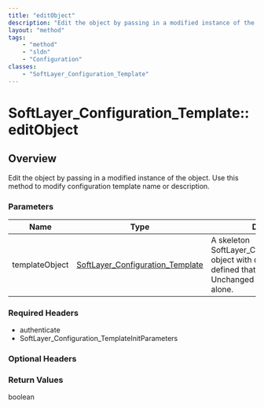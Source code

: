 ```yaml
---
title: "editObject"
description: "Edit the object by passing in a modified instance of the object. Use this method to modify configuration template name o... "
layout: "method"
tags:
    - "method"
    - "sldn"
    - "Configuration"
classes:
    - "SoftLayer_Configuration_Template"
---
```

# SoftLayer_Configuration_Template::editObject
## Overview 
Edit the object by passing in a modified instance of the object. Use this method to modify configuration template name or description. 

### Parameters 
|Name | Type | Description |
| --- | --- | --- |
|templateObject| <a href='/reference/datatypes/SoftLayer_Configuration_Template'>SoftLayer_Configuration_Template </a>| A skeleton SoftLayer_Configuration_Template object with only the properties defined that you wish to change. Unchanged properties are left alone.|


### Required Headers
* authenticate
* SoftLayer_Configuration_TemplateInitParameters

### Optional Headers

### Return Values
boolean

